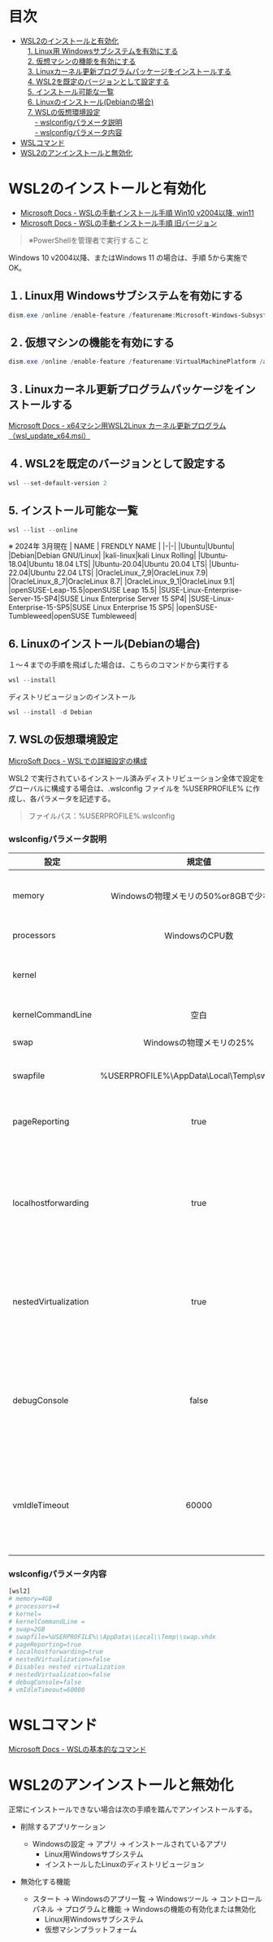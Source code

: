 # 目次
- [WSL2のインストールと有効化](#wsl2のインストールと有効化)   
　[1. Linux用 Windowsサブシステムを有効にする](#１-linux用-windowsサブシステムを有効にする)  
　[2. 仮想マシンの機能を有効にする](#２-仮想マシンの機能を有効にする)  
　[3. Linuxカーネル更新プログラムパッケージをインストールする](#３-linuxカーネル更新プログラムパッケージをインストールする)  
　[4. WSL2を既定のバージョンとして設定する](#４-wsl2を既定のバージョンとして設定する)  
　[5. インストール可能な一覧](#5-インストール可能な一覧)  
　[6. Linuxのインストール(Debianの場合)](#6-linuxのインストールdebianの場合)  
　[7. WSLの仮想環境設定](#7-wslの仮想環境設定)  
　　[- wslconfigパラメータ説明](#wslconfigパラメータ説明)  
　　[- wslconfigパラメータ内容](#wslconfigパラメータ内容)  
- [WSLコマンド](#wslコマンド)  
- [WSL2のアンインストールと無効化](#wsl2のアンインストールと無効化)

# WSL2のインストールと有効化
- [Microsoft Docs - WSLの手動インストール手順 Win10 v2004以降, win11](https://learn.microsoft.com/ja-jp/windows/wsl/install)  
- [Microsoft Docs - WSLの手動インストール手順 旧バージョン](https://docs.microsoft.com/ja-jp/windows/wsl/install-manual)  
> ※PowerShellを管理者で実行すること

Windows 10 v2004以降、またはWindows 11 の場合は、手順 5から実施でOK。

## １. Linux用 Windowsサブシステムを有効にする  
```powershell
dism.exe /online /enable-feature /featurename:Microsoft-Windows-Subsystem-Linux /all /norestart
```

## ２. 仮想マシンの機能を有効にする  
```powershell
dism.exe /online /enable-feature /featurename:VirtualMachinePlatform /all /norestart
```

## ３. Linuxカーネル更新プログラムパッケージをインストールする  
[Microsoft Docs - x64マシン用WSL2Linux カーネル更新プログラム（wsl_update_x64.msi）](https://wslstorestorage.blob.core.windows.net/wslblob/wsl_update_x64.msi)  

## ４. WSL2を既定のバージョンとして設定する  
```powershell
wsl --set-default-version 2
```

## 5. インストール可能な一覧
```powershell
wsl --list --online
```
※ 2024年 3月現在
| NAME | FRENDLY NAME |
|-|-|
|Ubuntu|Ubuntu|
|Debian|Debian GNU/Linux|
|kali-linux|kali Linux Rolling|
|Ubuntu-18.04|Ubuntu 18.04 LTS|
|Ubuntu-20.04|Ubuntu 20.04 LTS|
|Ubuntu-22.04|Ubuntu 22.04 LTS|
|OracleLinux_7_9|OracleLinux 7.9|
|OracleLinux_8_7|OracleLinux 8.7|
|OracleLinux_9_1|OracleLinux 9.1|
|openSUSE-Leap-15.5|openSUSE Leap 15.5|
|SUSE-Linux-Enterprise-Server-15-SP4|SUSE Linux Enterprise Server 15 SP4|
|SUSE-Linux-Enterprise-15-SP5|SUSE Linux Enterprise 15 SP5|
|openSUSE-Tumbleweed|openSUSE Tumbleweed|

## 6. Linuxのインストール(Debianの場合)  
１～４までの手順を飛ばした場合は、こちらのコマンドから実行する
```powershell
wsl --install
```
ディストリビュージョンのインストール
```powershell
wsl --install -d Debian
```

## 7. WSLの仮想環境設定  
[MicroSoft Docs - WSLでの詳細設定の構成](https://docs.microsoft.com/ja-jp/windows/wsl/wsl-config)  

WSL2 で実行されているインストール済みディストリビューション全体で設定をグローバルに構成する場合は、.wslconfig ファイルを %USERPROFILE% に作成し、各パラメータを記述する。  
> ファイルパス：%USERPROFILE%.wslconfig  
### wslconfigパラメータ説明
| 設定 | 規定値| 説明 |
| - | :-: | - |
| memory | Windowsの物理メモリの50%or8GBで少ない方 | WSL2に割り当てるメモリ量。MB,GBで指定。 |
| processors | WindowsのCPU数 | WSL2に割り当てるCPU数 |
| kernel |  | Linuxカーネルへの絶対パス(Windows上)。 |
| kernelCommandLine | 空白 | カーネルコマンドライン。 |
| swap | Windowsの物理メモリの25% | WSL2のスワップ領域。 |
| swapfile | %USERPROFILE%\AppData\Local\Temp\swap.vhdx | スワップファイルの生成ディレクトリ。 |
| pageReporting | true | WSL2に割り当てられた未使用メモリの再利用可否。 |
| localhostforwarding | true | WSL2でlocalhostにバインドされたポートに、localhost:port経由でホストから接続できるかどうかを指定。 |
| nestedVirtualization | true | Windows11のみ。入れ子になった仮想化で他の入れ子になったWSL2の実行可否。 |
| debugConsole | false | Windows11のみ。WSL2のインスタンスの開始時にdmesgの内容を表示する出力コンソールウィンドウの有無。 |
| vmIdleTimeout | 60000 | Windows11のみ。WSL2ががアイドル状態になってからシャットダウンされるまでのミリ秒数。 |

### wslconfigパラメータ内容
```bash
[wsl2]
# memory=4GB
# processors=4
# kernel=
# kernelCommandLine =
# swap=2GB
# swapfile=%USERPROFILE%\\AppData\\Local\\Temp\\swap.vhdx
# pageReporting=true
# localhostforwarding=true
# nestedVirtualization=false
# Disables nested virtualization
# nestedVirtualization=false
# debugConsole=false
# vmIdleTimeout=60000
```

# WSLコマンド
[Microsoft Docs - WSLの基本的なコマンド](https://docs.microsoft.com/ja-jp/windows/wsl/basic-commands)  

# WSL2のアンインストールと無効化
正常にインストールできない場合は次の手順を踏んでアンインストールする。
- 削除するアプリケーション
  - Windowsの設定 -> アプリ -> インストールされているアプリ
    - Linux用Windowsサブシステム
    - インストールしたLinuxのディストリビュージョン

- 無効化する機能
  - スタート -> Windowsのアプリ一覧 -> Windowsツール -> コントロールパネル -> プログラムと機能 -> Windowsの機能の有効化または無効化
    - Linux用Windowsサブシステム
    - 仮想マシンプラットフォーム
